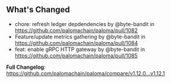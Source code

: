 ## What's Changed
* chore: refresh ledger depdendencies by @byte-bandit in https://github.com/palomachain/paloma/pull/1082
* Feature/update metrics gathering by @byte-bandit in https://github.com/palomachain/paloma/pull/1084
* feat: enable gRPC HTTP gateway by @byte-bandit in https://github.com/palomachain/paloma/pull/1085


**Full Changelog**: https://github.com/palomachain/paloma/compare/v1.12.0...v1.12.1
